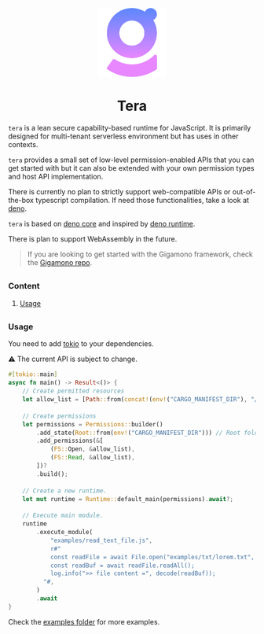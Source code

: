 <div align="center">
    <a href="#" target="_blank">
        <img src="https://raw.githubusercontent.com/appcypher/gigamono-assets/main/avatar-gigamono-boxed.png" alt="Gigamono Logo" width="140" height="140"></img>
    </a>
</div>

<h1 align="center">Tera</h1>

`tera` is a lean secure capability-based runtime for JavaScript. It is primarily designed for multi-tenant serverless environment but has uses in other contexts.

`tera` provides a small set of low-level permission-enabled APIs that you can get started with but it can also be extended with your own permission types and host API implementation.

There is currently no plan to strictly support web-compatible APIs or out-of-the-box typescript compilation. If need those functionalities, take a look at [deno](https://github.com/denoland/deno).

`tera` is based on [deno core](https://github.com/denoland/deno/tree/main/core) and inspired by [deno runtime](https://github.com/denoland/deno/tree/main/runtime).

There is plan to support WebAssembly in the future.

> If you are looking to get started with the Gigamono framework, check the [Gigamono repo](https://github.com/gigamono/gigamono).

##

### Content

1. [Usage](#usage)

##

### Usage <a name="usage" />

You need to add [tokio](https://crates.io/crates/tokio) to your dependencies.

:warning: The current API is subject to change.

```rs
#[tokio::main]
async fn main() -> Result<()> {
    // Create permitted resources
    let allow_list = [Path::from(concat!(env!("CARGO_MANIFEST_DIR"), "/", "examples/txt"))];

    // Create permissions
    let permissions = Permissions::builder()
        .add_state(Root::from(env!("CARGO_MANIFEST_DIR"))) // Root folder for files to be accessed.
        .add_permissions(&[
            (FS::Open, &allow_list),
            (FS::Read, &allow_list),
        ])?
        .build();

    // Create a new runtime.
    let mut runtime = Runtime::default_main(permissions).await?;

    // Execute main module.
    runtime
        .execute_module(
            "examples/read_text_file.js",
            r#"
            const readFile = await File.open("examples/txt/lorem.txt", { read: true });
            const readBuf = await readFile.readAll();
            log.info(">> file content =", decode(readBuf));
          "#,
        )
        .await
}
```

Check the [examples folder](./examples) for more examples.
